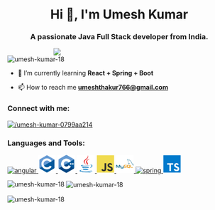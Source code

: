 <h1 align="center">Hi 👋, I'm Umesh Kumar</h1>
<h3 align="center">A passionate Java Full Stack developer from India.</h3>
<img align="right" width="400" src="https://assets-global.website-files.com/6344c9cef89d6f2270a38908/63862296680a877e33cb39f9_c4.webp">

<p align="left"> <img src="https://komarev.com/ghpvc/?username=umesh-kumar-18&label=Profile%20views&color=0e75b6&style=flat" alt="umesh-kumar-18" /> </p>

- 🌱 I’m currently learning **React + Spring + Boot**

- 📫 How to reach me **umeshthakur766@gmail.com**

<h3 align="left">Connect with me:</h3>
<p align="left">
<a href="https://linkedin.com/in//umesh-kumar-0799aa214" target="blank"><img align="center" src="https://raw.githubusercontent.com/rahuldkjain/github-profile-readme-generator/master/src/images/icons/Social/linked-in-alt.svg" alt="/umesh-kumar-0799aa214" height="30" width="40" /></a>
</p>

<h3 align="left">Languages and Tools:</h3>
<p align="left"> <a href="https://angular.io" target="_blank" rel="noreferrer"> <img src="https://angular.io/assets/images/logos/angular/angular.svg" alt="angular" width="40" height="40"/> </a> <a href="https://www.cprogramming.com/" target="_blank" rel="noreferrer"> <img src="https://raw.githubusercontent.com/devicons/devicon/master/icons/c/c-original.svg" alt="c" width="40" height="40"/> </a> <a href="https://www.w3schools.com/cpp/" target="_blank" rel="noreferrer"> <img src="https://raw.githubusercontent.com/devicons/devicon/master/icons/cplusplus/cplusplus-original.svg" alt="cplusplus" width="40" height="40"/> </a> <a href="https://www.java.com" target="_blank" rel="noreferrer"> <img src="https://raw.githubusercontent.com/devicons/devicon/master/icons/java/java-original.svg" alt="java" width="40" height="40"/> </a> <a href="https://developer.mozilla.org/en-US/docs/Web/JavaScript" target="_blank" rel="noreferrer"> <img src="https://raw.githubusercontent.com/devicons/devicon/master/icons/javascript/javascript-original.svg" alt="javascript" width="40" height="40"/> </a> <a href="https://www.mysql.com/" target="_blank" rel="noreferrer"> <img src="https://raw.githubusercontent.com/devicons/devicon/master/icons/mysql/mysql-original-wordmark.svg" alt="mysql" width="40" height="40"/> </a> <a href="https://spring.io/" target="_blank" rel="noreferrer"> <img src="https://www.vectorlogo.zone/logos/springio/springio-icon.svg" alt="spring" width="40" height="40"/> </a> <a href="https://www.typescriptlang.org/" target="_blank" rel="noreferrer"> <img src="https://raw.githubusercontent.com/devicons/devicon/master/icons/typescript/typescript-original.svg" alt="typescript" width="40" height="40"/> </a> </p>

<p><img align="left" src="https://github-readme-stats.vercel.app/api/top-langs?username=umesh-kumar-18&show_icons=true&locale=en&layout=compact" alt="umesh-kumar-18" /></p>

<p>&nbsp;<img align="center" src="https://github-readme-stats.vercel.app/api?username=umesh-kumar-18&show_icons=true&locale=en" alt="umesh-kumar-18" /></p>

<p><img align="center" src="https://github-readme-streak-stats.herokuapp.com/?user=umesh-kumar-18&" alt="umesh-kumar-18" /></p>
